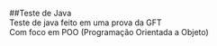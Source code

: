##Teste de Java <br>
Teste de java feito em uma prova da GFT<br>
Com foco em POO (Programação Orientada a Objeto)
